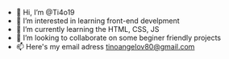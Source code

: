 - 👋 Hi, I’m @Ti4o19 
- 👀 I’m interested in learning front-end develpment
- 🌱 I’m currently learning the HTML, CSS, JS
- 💞️ I’m looking to collaborate on some beginer friendly projects
- 📫 Here's my email adress tinoangelov80@gmail.com

<!---
Ti4o19/Ti4o19 is a ✨ special ✨ repository because its `README.md` (this file) appears on your GitHub profile.
You can click the Preview link to take a look at your changes.
--->

